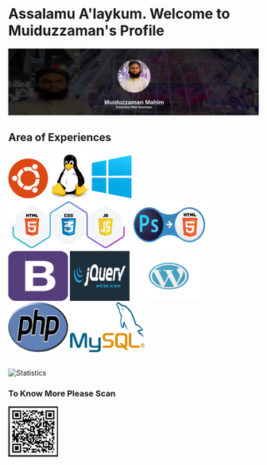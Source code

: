 # Assalamu A'laykum. Welcome to Muiduzzaman's Profile
<img src="images/myself.png"/>

## Area of Experiences
<img src="images/ub.png" width="80px" alt="ubuntu"/>   <img src="images/linux.png" width="80px" alt="linux"/>   <img src="images/win.png" width="80px" alt="win"/>
<br/>
<img src="images/hcj.png" width="240px" height="100px" alt="html-css-js"/>   <img src="images/psd.png" width="160px"  height="100px" alt="psd to html"/> <img src="images/b.png" width="120px"  height="100px" alt="bootstrap"/>   <img src="images/jq.png" width="120px"  height="100px" alt="jquery"/>   <img src="images/wp.png" width="150px"  height="100px" alt="wp"/>   <img src="images/php.png" width="120px"  height="100px" alt="php"/>   <img src="images/msql.png" width="150px"  height="100px" alt="mysql"/>

##
![Statistics](https://github-readme-stats.vercel.app/api?username=muiduzzaman-mahim&show_icons=true&hide_border=true)

### To Know More Please Scan
<img src="images/scan.png" width="100px"/>  



